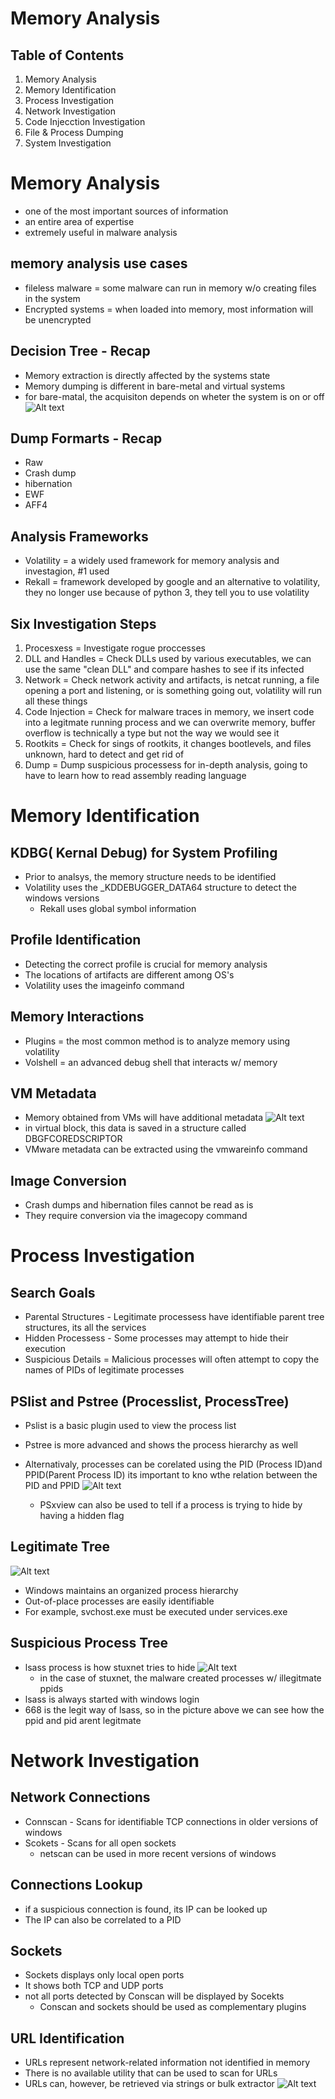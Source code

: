 # Memory Analysis
## Table of Contents
1. Memory Analysis
2. Memory Identification
3. Process Investigation
4. Network Investigation
5. Code Injecction Investigation
6. File & Process Dumping
7. System Investigation
# Memory Analysis
- one of the most important sources of information
- an entire area of expertise 
- extremely useful in malware analysis
## memory analysis use cases
- fileless malware = some malware can run in memory w/o creating files in the system
- Encrypted systems = when loaded into memory, most information will be unencrypted
## Decision Tree - Recap
- Memory extraction is directly affected by the systems state
- Memory dumping is different in bare-metal and virtual systems
- for bare-matal, the acquisiton depends on wheter the system is on or off
![Alt text](<assets/decisison tree.png>)
## Dump Formarts - Recap
- Raw
- Crash dump
- hibernation
- EWF
- AFF4
## Analysis Frameworks
- Volatility = a widely used framework for memory analysis and investagion, #1 used 
- Rekall = framework developed by google and an alternative to volatility, they no longer use because of python 3, they tell you to use volatility
## Six Investigation Steps
1. Procesxess = Investigate rogue proccesses
2. DLL and Handles = Check DLLs used by various executables, we can use the same "clean DLL" and compare hashes to see if its infected
3. Network = Check network activity and artifacts, is netcat running, a file opening a port and listening, or is something going out, volatility will run all these things
4. Code Injection = Check for malware traces in memory, we insert code into a legitmate running process and we can overwrite memory, buffer overflow is technically a type but not the way we would see it
5. Rootkits = Check for sings of rootkits, it changes bootlevels, and files unknown, hard to detect and get rid of
6. Dump = Dump suspicious processess for in-depth analysis, going to have to learn how to read assembly reading language
# Memory Identification
## KDBG( Kernal Debug) for System Profiling
- Prior to analsys, the memory structure needs to be identified
- Volatility uses the _KDDEBUGGER_DATA64 structure to detect the windows versions
    - Rekall uses global symbol information
## Profile Identification
- Detecting the correct profile is crucial for memory analysis
- The locations of artifacts are different among OS's
- Volatility uses the imageinfo command
## Memory Interactions
- Plugins = the most common method is to analyze memory using volatility
- Volshell = an advanced debug shell that interacts w/ memory
## VM Metadata
- Memory obtained from VMs will have additional metadata
![Alt text](<assets/vm metadata.png>)
- in virtual block, this data is saved in a structure called DBGFCOREDSCRIPTOR
- VMware metadata can be extracted using the vmwareinfo command
## Image Conversion
- Crash dumps and hibernation files cannot be read as is
- They require conversion via the imagecopy command
# Process Investigation
## Search Goals
- Parental Structures - Legitimate processess have identifiable parent tree structures, its all the services
- Hidden Processess - Some processes may attempt to hide their execution
- Suspicious Details = Malicious processes will often attempt to copy the names of PIDs of legitimate processes
## PSlist and Pstree (Processlist, ProcessTree)
- Pslist is a basic plugin used to view the process list
- Pstree is more advanced and shows the process hierarchy as well
- Alternativaly, processes can be corelated using the PID (Process ID)and PPID(Parent Process ID) its important to kno wthe relation between the PID and PPID
![Alt text](<assets/Pslist and PsTree.png>)    
    
    - PSxview can also be used to tell if a process is trying to hide by having a hidden flag
## Legitimate Tree
![Alt text](<assets/legitimate tree.png>)
- Windows maintains an organized process hierarchy
- Out-of-place processes are easily identifiable
- For example, svchost.exe must be executed under services.exe
## Suspicious Process Tree
- lsass process is how stuxnet tries to hide
![Alt text](<assets/suspicious process tree.png>)
    - in the case of stuxnet, the malware created processes w/ illegitmate ppids
- lsass is always started with windows login
- 668 is the legit way of lsass, so in the picture above we can see how the ppid and pid arent legitmate
# Network Investigation
## Network Connections
- Connscan - Scans for identifiable TCP connections in older versions of windows
- Scokets - Scans for all open sockets
    - netscan can be used in more recent versions of windows
## Connections Lookup
- if a suspicious connection is found, its IP can be looked up
- The IP can also be correlated to a PID
## Sockets
- Sockets displays only local open ports
- It shows both TCP and UDP ports
- not all ports detected by Conscan will be displayed by Socekts
    - Conscan and sockets should be used as complementary plugins
## URL Identification
- URLs represent network-related information not identified in memory
- There is no available utility that can be used to scan for URLs
- URLs can, however, be retrieved via strings or bulk extractor
![Alt text](<assets/URL Identification.png>)
